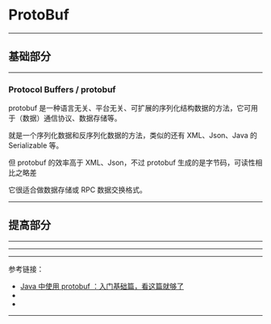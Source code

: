 # ProtoBuf

---

## 基础部分

---

### Protocol Buffers / protobuf

protobuf 是一种语言无关、平台无关、可扩展的序列化结构数据的方法，它可用于（数据）通信协议、数据存储等。

就是一个序列化数据和反序列化数据的方法，类似的还有 XML、Json、Java 的 Serializable 等。

但 protobuf 的效率高于 XML、Json，不过 protobuf 生成的是字节码，可读性相比之略差

它很适合做数据存储或 RPC 数据交换格式。

---

## 提高部分

---

---







---

参考链接：

- [Java 中使用 protobuf ：入门基础篇，看这篇就够了](https://blog.csdn.net/wxw1997a/article/details/116755542)
- []()
- []()

---













